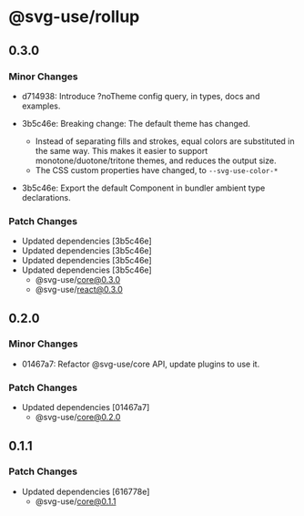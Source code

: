 # @svg-use/rollup

## 0.3.0

### Minor Changes

- d714938: Introduce ?noTheme config query, in types, docs and examples.
- 3b5c46e: Breaking change: The default theme has changed.

  - Instead of separating fills and strokes, equal colors are substituted in the
    same way. This makes it easier to support monotone/duotone/tritone themes,
    and reduces the output size.
  - The CSS custom properties have changed, to `--svg-use-color-*`

- 3b5c46e: Export the default Component in bundler ambient type declarations.

### Patch Changes

- Updated dependencies [3b5c46e]
- Updated dependencies [3b5c46e]
- Updated dependencies [3b5c46e]
- Updated dependencies [3b5c46e]
  - @svg-use/core@0.3.0
  - @svg-use/react@0.3.0

## 0.2.0

### Minor Changes

- 01467a7: Refactor @svg-use/core API, update plugins to use it.

### Patch Changes

- Updated dependencies [01467a7]
  - @svg-use/core@0.2.0

## 0.1.1

### Patch Changes

- Updated dependencies [616778e]
  - @svg-use/core@0.1.1
